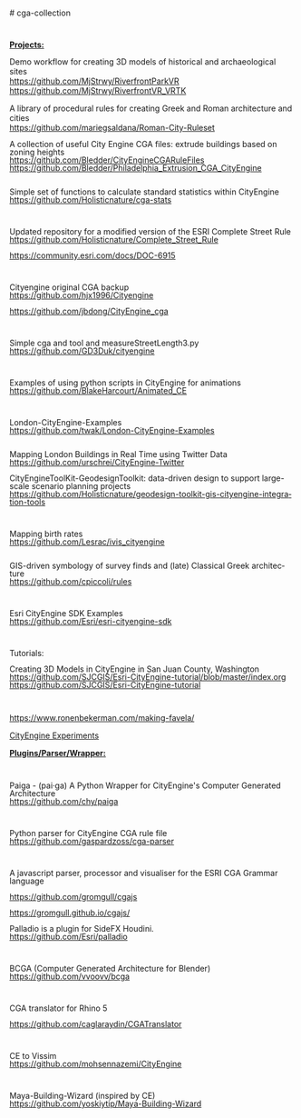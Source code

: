 <!DOCTYPE HTML PUBLIC "-//W3C//DTD HTML 4.0 Transitional//EN">
<html>
<head>
	<meta http-equiv="content-type" content="text/html; charset=windows-1252"/>
</head>
<body lang="en-EN" dir="ltr">
<p style="margin-bottom: 0cm; line-height: 100%"># cga-collection</p>
<p style="margin-bottom: 0cm; line-height: 100%"><br/>
<br/>
<u><b>Projects:</b></u><br/>

Demo
workflow for creating 3D models of historical and archaeological
sites<br/>
<a href="https://github.com/MjStrwy/RiverfrontParkVR">https://github.com/MjStrwy/RiverfrontParkVR</a><br/>
<a href="https://github.com/MjStrwy/RiverfrontVR_VRTK">https://github.com/MjStrwy/RiverfrontVR_VRTK</a><br/>

A
library of procedural rules for creating Greek and Roman architecture
and cities<br/>
<a href="https://github.com/mariegsaldana/Roman-City-Ruleset">https://github.com/mariegsaldana/Roman-City-Ruleset</a><br/>

</p>
<p style="margin-bottom: 0cm; line-height: 100%">A collection of
useful City Engine CGA files: extrude buildings based on zoning
heights<br/>
<a href="https://github.com/Bledder/CityEngineCGARuleFiles">https://github.com/Bledder/CityEngineCGARuleFiles</a><br/>
<a href="https://github.com/Bledder/Philadelphia_Extrusion_CGA_CityEngine">https://github.com/Bledder/Philadelphia_Extrusion_CGA_CityEngine</a></p>
<p style="margin-bottom: 0cm; line-height: 100%"><br/>
Simple set of
functions to calculate standard statistics within CityEngine
<br/>
<a href="https://github.com/Holisticnature/cga-stats">https://github.com/Holisticnature/cga-stats</a></p>
<p style="margin-bottom: 0cm; line-height: 100%"><br/>
</p>
<p style="margin-bottom: 0cm; line-height: 100%">Updated repository
for a modified version of the ESRI Complete Street Rule
<br/>
<a href="https://github.com/Holisticnature/Complete_Street_Rule">https://github.com/Holisticnature/Complete_Street_Rule</a></p>
<p style="margin-bottom: 0cm; line-height: 100%"><a href="https://community.esri.com/docs/DOC-6915">https://community.esri.com/docs/DOC-6915</a></p>
<p style="margin-bottom: 0cm; line-height: 100%"><br/>
</p>
<p style="margin-bottom: 0cm; line-height: 100%">Cityengine<span lang="en-US">
original CGA backup</span><br/>
<a href="https://github.com/hjx1996/Cityengine">https://github.com/hjx1996/Cityengine</a></p>
<p style="margin-bottom: 0cm; line-height: 100%"><a href="https://github.com/jbdong/CityEngine_cga">https://github.com/jbdong/CityEngine_cga</a></p>
<p style="margin-bottom: 0cm; line-height: 100%"><br/>
</p>
<p style="margin-bottom: 0cm; line-height: 100%">Simple cga and tool
and measureStreetLength3.py<br/>
<a href="https://github.com/GD3Duk/cityengine">https://github.com/GD3Duk/cityengine</a></p>
<p style="margin-bottom: 0cm; line-height: 100%"><br/>
</p>
<p style="margin-bottom: 0cm; line-height: 100%">Examples of using
python scripts in CityEngine for animations
<br/>
<a href="https://github.com/BlakeHarcourt/Animated_CE">https://github.com/BlakeHarcourt/Animated_CE</a></p>
<p style="margin-bottom: 0cm; line-height: 100%"><br/>
</p>
<p style="margin-bottom: 0cm; line-height: 100%">London-CityEngine-Examples<br/>
<a href="https://github.com/twak/London-CityEngine-Examples">https://github.com/twak/London-CityEngine-Examples</a><br/>
<br/>
</p>
<p style="margin-bottom: 0cm; line-height: 100%">Mapping London
Buildings in Real Time using Twitter
Data<br/>
<a href="https://github.com/urschrei/CityEngine-Twitter">https://github.com/urschrei/CityEngine-Twitter</a></p>
<p style="margin-bottom: 0cm; line-height: 100%">CityEngineToolKit-GeodesignToolkit:
data-driven design to support large-scale scenario planning projects
<br/>
<a href="https://github.com/Holisticnature/geodesign-toolkit-gis-cityengine-integration-tools">https://github.com/Holisticnature/geodesign-toolkit-gis-cityengine-integration-tools</a></p>
<p style="margin-bottom: 0cm; line-height: 100%"><br/>
</p>
<p style="margin-bottom: 0cm; line-height: 100%">Mapping birth
rates<br/>
<a href="https://github.com/Lesrac/ivis_cityengine">https://github.com/Lesrac/ivis_cityengine</a></p>
<p style="margin-bottom: 0cm; line-height: 100%"><br/>
GIS-driven
symbology of survey finds and (late) Classical Greek
architecture<br/>
<a href="https://github.com/cpiccoli/rules">https://github.com/cpiccoli/rules</a></p>
<p style="margin-bottom: 0cm; line-height: 100%"><br/>
</p>
<p style="margin-bottom: 0cm; line-height: 100%">Esri CityEngine SDK
Examples<br/>
<a href="https://github.com/Esri/esri-cityengine-sdk">https://github.com/Esri/esri-cityengine-sdk</a><br/>
<br/>
<br/>
</p>
<p style="margin-bottom: 0cm; line-height: 100%">Tutorials:</p>
<p style="margin-bottom: 0cm; line-height: 100%">Creating 3D Models
in CityEngine in San Juan County,
Washington<br/>
<a href="https://github.com/SJCGIS/Esri-CityEngine-tutorial/blob/master/index.org">https://github.com/SJCGIS/Esri-CityEngine-tutorial/blob/master/index.org</a><br/>
<a href="https://github.com/SJCGIS/Esri-CityEngine-tutorial">https://github.com/SJCGIS/Esri-CityEngine-tutorial</a></p>
<p style="margin-bottom: 0cm; line-height: 100%"><br/>

<a href="https://www.ronenbekerman.com/making-favela/">https://www.ronenbekerman.com/making-favela/</a></p>
<a href="http://chriswilkins.com/2012-city-engine/">CityEngine Experiments</a></p>

<u><b>Plugins/Parser/Wrapper:</b></u></p>
<p style="margin-bottom: 0cm; line-height: 100%"><br/>
</p>
<p style="margin-bottom: 0cm; line-height: 100%">Paiga - (pai&middot;ga)
A Python Wrapper for CityEngine's Computer Generated
Architecture<br/>
<a href="https://github.com/chy/paiga">https://github.com/chy/paiga</a></p>
<p style="margin-bottom: 0cm; line-height: 100%"><br/>
</p>
<p style="margin-bottom: 0cm; line-height: 100%">Python parser for
CityEngine CGA rule file<br/>
<a href="https://github.com/gaspardzoss/cga-parser">https://github.com/gaspardzoss/cga-parser</a></p>
<p style="margin-bottom: 0cm; line-height: 100%"><br/>
</p>
<p style="margin-bottom: 0cm; line-height: 100%">A javascript parser,
processor and visualiser for the ESRI CGA Grammar language</p>
<p style="margin-bottom: 0cm; line-height: 100%"><a href="https://github.com/gromgull/cgajs">https://github.com/gromgull/cgajs</a></p>
<p style="margin-bottom: 0cm; line-height: 100%"><a href="https://gromgull.github.io/cgajs/">https://gromgull.github.io/cgajs/</a><br/>
<br/>
Palladio
is a plugin for SideFX Houdini.<br/>
<a href="https://github.com/Esri/palladio">https://github.com/Esri/palladio</a></p>
<p style="margin-bottom: 0cm; line-height: 100%"><br/>
</p>
<p style="margin-bottom: 0cm; line-height: 100%">BCGA (Computer
Generated Architecture for Blender)<br/>
<a href="https://github.com/vvoovv/bcga">https://github.com/vvoovv/bcga</a></p>
<p style="margin-bottom: 0cm; line-height: 100%"><br/>
</p>
<p style="margin-bottom: 0cm; line-height: 100%">CGA translator for
Rhino 5</p>
<p style="margin-bottom: 0cm; line-height: 100%"><a href="https://github.com/caglaraydin/CGATranslator">https://github.com/caglaraydin/CGATranslator</a></p>
<p style="margin-bottom: 0cm; line-height: 100%"><br/>
</p>
<p style="margin-bottom: 0cm; line-height: 100%">CE to
Vissim<br/>
<a href="https://github.com/mohsennazemi/CityEngine">https://github.com/mohsennazemi/CityEngine</a></p>
<p style="margin-bottom: 0cm; line-height: 100%"><br/>
</p>
<p style="margin-bottom: 0cm; line-height: 100%">Maya-Building-Wizard
(inspired by CE)<br/>
<a href="https://github.com/yoskiytip/Maya-Building-Wizard">https://github.com/yoskiytip/Maya-Building-Wizard</a></p>
</body>
</html>

